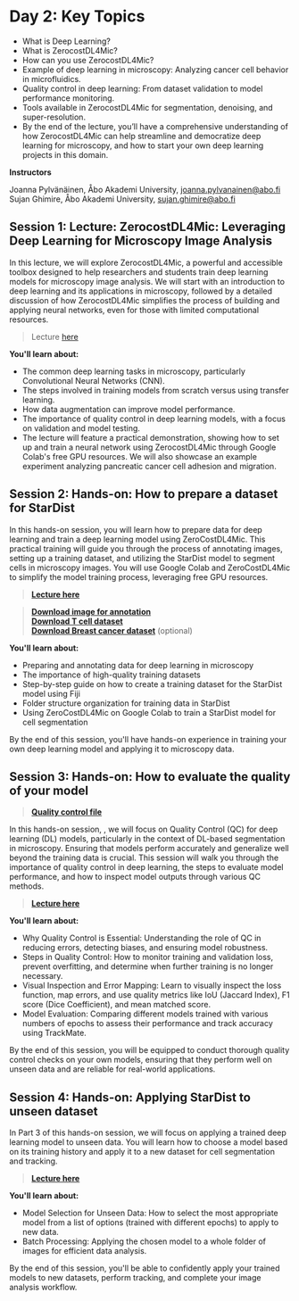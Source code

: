 # Day 2: Key Topics

- What is Deep Learning?
- What is ZerocostDL4Mic?
- How can you use ZerocostDL4Mic?
- Example of deep learning in microscopy: Analyzing cancer cell behavior in microfluidics.
- Quality control in deep learning: From dataset validation to model performance monitoring.
- Tools available in ZerocostDL4Mic for segmentation, denoising, and super-resolution.
- By the end of the lecture, you’ll have a comprehensive understanding of how ZerocostDL4Mic can help streamline and democratize deep learning for microscopy, and how to start your own deep learning projects in this domain.

**Instructors** 

Joanna Pylvänäinen, Åbo Akademi University, joanna.pylvanainen@abo.fi <br /> Sujan Ghimire, Åbo Akademi University, sujan.ghimire@abo.fi

## Session 1: Lecture: ZerocostDL4Mic: Leveraging Deep Learning for Microscopy Image Analysis

In this lecture, we will explore ZerocostDL4Mic, a powerful and accessible toolbox designed to help researchers and students train deep learning models for microscopy image analysis. We will start with an introduction to deep learning and its applications in microscopy, followed by a detailed discussion of how ZerocostDL4Mic simplifies the process of building and applying neural networks, even for those with limited computational resources.

> Lecture [here](https://github.com/jpylvanainen/Image_analysis_course_24/blob/main/Presentations/Day2.1_Zerocost_lecture_2024.pdf)

**You'll learn about:**

- The common deep learning tasks in microscopy, particularly Convolutional Neural Networks (CNN).
- The steps involved in training models from scratch versus using transfer learning.
- How data augmentation can improve model performance.
- The importance of quality control in deep learning models, with a focus on validation and model testing.
- The lecture will feature a practical demonstration, showing how to set up and train a neural network using ZerocostDL4Mic through Google Colab's free GPU resources. We will also showcase an example experiment analyzing pancreatic cancer cell adhesion and migration.

## Session 2: Hands-on: How to prepare a dataset for StarDist

In this hands-on session, you will learn how to prepare data for deep learning and train a deep learning model using ZeroCostDL4Mic. This practical training will guide you through the process of annotating images, setting up a training dataset, and utilizing the StarDist model to segment cells in microscopy images. You will use Google Colab and ZeroCostDL4Mic to simplify the model training process, leveraging free GPU resources.

> **[Lecture here](https://github.com/jpylvanainen/Image_analysis_course_24/blob/main/Presentations/Day2.2_Workshop_Zerocost_2024_Part1.pdf)**

> **[Download image for annotation](https://drive.google.com/file/d/1FU4nRPN_vD2uP5bvoc05KnmA4ZPmgagy/view?usp=drive_link)** <br />
> **[Download T cell dataset](https://drive.google.com/drive/folders/16_z9sDaI7mlteWcOZJcTWPT0lx-GldMK?usp=drive_link)** <br />
> **[Download Breast cancer dataset](https://drive.google.com/drive/folders/1N5l_wKl4gD6SPQUJE7bb1sC7I8VQAX4Q?usp=drive_link)** (optional)

**You'll learn about:**

- Preparing and annotating data for deep learning in microscopy
- The importance of high-quality training datasets
- Step-by-step guide on how to create a training dataset for the StarDist model using Fiji
- Folder structure organization for training data in StarDist
- Using ZeroCostDL4Mic on Google Colab to train a StarDist model for cell segmentation

By the end of this session, you'll have hands-on experience in training your own deep learning model and applying it to microscopy data.

## Session 3: Hands-on: How to evaluate the quality of your model

> **[Quality control file](https://docs.google.com/document/d/1WOqD9oRsttoeFhK89uHyhqKtH4_AVOK8Pg2ryMDgzTE/edit?usp=sharing)**

In this hands-on session, , we will focus on Quality Control (QC) for deep learning (DL) models, particularly in the context of DL-based segmentation in microscopy. Ensuring that models perform accurately and generalize well beyond the training data is crucial. This session will walk you through the importance of quality control in deep learning, the steps to evaluate model performance, and how to inspect model outputs through various QC methods.

> **[Lecture here](https://github.com/jpylvanainen/Image_analysis_course_24/blob/main/Presentations/Day2.3_Workshop_Zerocost_2024_Part2.pdf)**

**You'll learn about:**

- Why Quality Control is Essential: Understanding the role of QC in reducing errors, detecting biases, and ensuring model robustness.
- Steps in Quality Control: How to monitor training and validation loss, prevent overfitting, and determine when further training is no longer necessary.
- Visual Inspection and Error Mapping: Learn to visually inspect the loss function, map errors, and use quality metrics like IoU (Jaccard Index), F1 score (Dice Coefficient), and mean matched score.
- Model Evaluation: Comparing different models trained with various numbers of epochs to assess their performance and track accuracy using TrackMate.

By the end of this session, you will be equipped to conduct thorough quality control checks on your own models, ensuring that they perform well on unseen data and are reliable for real-world applications.

## Session 4: Hands-on: Applying StarDist to unseen dataset

In Part 3 of this hands-on session, we will focus on applying a trained deep learning model to unseen data. You will learn how to choose a model based on its training history and apply it to a new dataset for cell segmentation and tracking. 

> **[Lecture here](https://github.com/jpylvanainen/Image_analysis_course_24/blob/main/Presentations/Day2.4_Workshop_Zerocost_2024_Part3.pdf)**

**You'll learn about:**

- Model Selection for Unseen Data: How to select the most appropriate model from a list of options (trained with different epochs) to apply to new data.
- Batch Processing: Applying the chosen model to a whole folder of images for efficient data analysis.

By the end of this session, you'll be able to confidently apply your trained models to new datasets, perform tracking, and complete your image analysis workflow.



